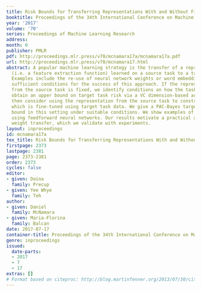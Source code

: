 ```yaml
---
title: Risk Bounds for Transferring Representations With and Without Fine-Tuning
booktitle: Proceedings of the 34th International Conference on Machine Learning
year: '2017'
volume: '70'
series: Proceedings of Machine Learning Research
address: 
month: 0
publisher: PMLR
pdf: http://proceedings.mlr.press/v70/mcnamara17a/mcnamara17a.pdf
url: http://proceedings.mlr.press/v70/mcnamara17.html
abstract: A popular machine learning strategy is the transfer of a representation
  (i.e. a feature extraction function) learned on a source task to a target task.
  Examples include the re-use of neural network weights or word embeddings. We develop
  sufficient conditions for the success of this approach. If the representation learned
  from the source task is fixed, we identify conditions on how the tasks relate to
  obtain an upper bound on target task risk via a VC dimension-based argument. We
  then consider using the representation from the source task to construct a prior,
  which is fine-tuned using target task data. We give a PAC-Bayes target task risk
  bound in this setting under suitable conditions. We show examples of our bounds
  using feedforward neural networks. Our results motivate a practical approach to
  weight transfer, which we validate with experiments.
layout: inproceedings
id: mcnamara17a
tex_title: Risk Bounds for Transferring Representations With and Without Fine-Tuning
firstpage: 2373
lastpage: 2381
page: 2373-2381
order: 2373
cycles: false
editor:
- given: Doina
  family: Precup
- given: Yee Whye
  family: Teh
author:
- given: Daniel
  family: McNamara
- given: Maria-Florina
  family: Balcan
date: 2017-07-17
container-title: Proceedings of the 34th International Conference on Machine Learning
genre: inproceedings
issued:
  date-parts:
  - 2017
  - 7
  - 17
extras: []
# Format based on citeproc: http://blog.martinfenner.org/2013/07/30/citeproc-yaml-for-bibliographies/
---
```


